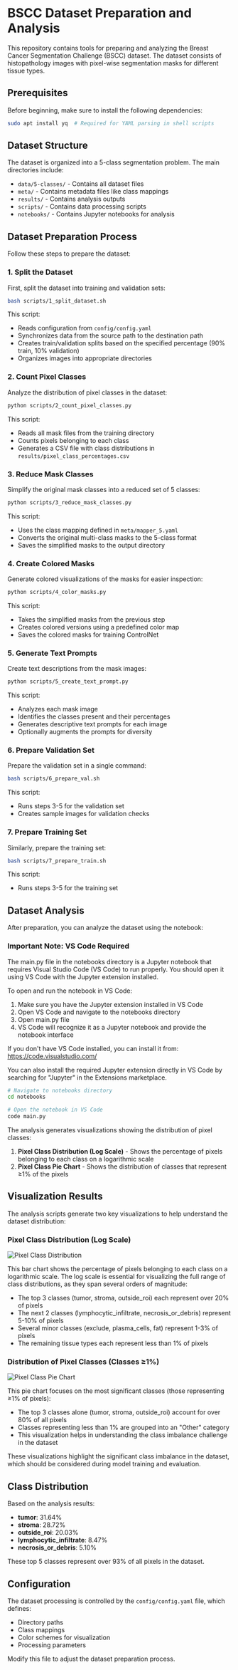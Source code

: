 # BSCC Dataset Preparation and Analysis

This repository contains tools for preparing and analyzing the Breast Cancer Segmentation Challenge (BSCC) dataset. The dataset consists of histopathology images with pixel-wise segmentation masks for different tissue types.

## Prerequisites

Before beginning, make sure to install the following dependencies:

```bash
sudo apt install yq  # Required for YAML parsing in shell scripts
```

## Dataset Structure

The dataset is organized into a 5-class segmentation problem. The main directories include:

- `data/5-classes/` - Contains all dataset files
- `meta/` - Contains metadata files like class mappings
- `results/` - Contains analysis outputs
- `scripts/` - Contains data processing scripts
- `notebooks/` - Contains Jupyter notebooks for analysis

## Dataset Preparation Process

Follow these steps to prepare the dataset:

### 1. Split the Dataset

First, split the dataset into training and validation sets:

```bash
bash scripts/1_split_dataset.sh
```

This script:
- Reads configuration from `config/config.yaml`
- Synchronizes data from the source path to the destination path
- Creates train/validation splits based on the specified percentage (90% train, 10% validation)
- Organizes images into appropriate directories

### 2. Count Pixel Classes

Analyze the distribution of pixel classes in the dataset:

```bash
python scripts/2_count_pixel_classes.py
```

This script:
- Reads all mask files from the training directory
- Counts pixels belonging to each class
- Generates a CSV file with class distributions in `results/pixel_class_percentages.csv`

### 3. Reduce Mask Classes

Simplify the original mask classes into a reduced set of 5 classes:

```bash
python scripts/3_reduce_mask_classes.py
```

This script:
- Uses the class mapping defined in `meta/mapper_5.yaml`
- Converts the original multi-class masks to the 5-class format
- Saves the simplified masks to the output directory

### 4. Create Colored Masks

Generate colored visualizations of the masks for easier inspection:

```bash
python scripts/4_color_masks.py
```

This script:
- Takes the simplified masks from the previous step
- Creates colored versions using a predefined color map
- Saves the colored masks for training ControlNet

### 5. Generate Text Prompts

Create text descriptions from the mask images:

```bash
python scripts/5_create_text_prompt.py
```

This script:
- Analyzes each mask image
- Identifies the classes present and their percentages
- Generates descriptive text prompts for each image
- Optionally augments the prompts for diversity

### 6. Prepare Validation Set

Prepare the validation set in a single command:

```bash
bash scripts/6_prepare_val.sh
```

This script:
- Runs steps 3-5 for the validation set
- Creates sample images for validation checks

### 7. Prepare Training Set

Similarly, prepare the training set:

```bash
bash scripts/7_prepare_train.sh
```

This script:
- Runs steps 3-5 for the training set

## Dataset Analysis

After preparation, you can analyze the dataset using the notebook:

### Important Note: VS Code Required

The main.py file in the notebooks directory is a Jupyter notebook that requires Visual Studio Code (VS Code) to run properly. You should open it using VS Code with the Jupyter extension installed.

To open and run the notebook in VS Code:

1. Make sure you have the Jupyter extension installed in VS Code
2. Open VS Code and navigate to the notebooks directory
3. Open main.py file
4. VS Code will recognize it as a Jupyter notebook and provide the notebook interface

If you don't have VS Code installed, you can install it from: https://code.visualstudio.com/

You can also install the required Jupyter extension directly in VS Code by searching for "Jupyter" in the Extensions marketplace.

```bash
# Navigate to notebooks directory
cd notebooks

# Open the notebook in VS Code
code main.py
```

The analysis generates visualizations showing the distribution of pixel classes:

1. **Pixel Class Distribution (Log Scale)** - Shows the percentage of pixels belonging to each class on a logarithmic scale
2. **Pixel Class Pie Chart** - Shows the distribution of classes that represent ≥1% of the pixels

## Visualization Results

The analysis scripts generate two key visualizations to help understand the dataset distribution:

### Pixel Class Distribution (Log Scale)

![Pixel Class Distribution](results/pixel_class_distribution.png)

This bar chart shows the percentage of pixels belonging to each class on a logarithmic scale. The log scale is essential for visualizing the full range of class distributions, as they span several orders of magnitude:

- The top 3 classes (tumor, stroma, outside_roi) each represent over 20% of pixels
- The next 2 classes (lymphocytic_infiltrate, necrosis_or_debris) represent 5-10% of pixels
- Several minor classes (exclude, plasma_cells, fat) represent 1-3% of pixels
- The remaining tissue types each represent less than 1% of pixels

### Distribution of Pixel Classes (Classes ≥1%)

![Pixel Class Pie Chart](results/pixel_class_pie_chart.png)

This pie chart focuses on the most significant classes (those representing ≥1% of pixels):

- The top 3 classes alone (tumor, stroma, outside_roi) account for over 80% of all pixels
- Classes representing less than 1% are grouped into an "Other" category
- This visualization helps in understanding the class imbalance challenge in the dataset

These visualizations highlight the significant class imbalance in the dataset, which should be considered during model training and evaluation.

## Class Distribution

Based on the analysis results:

- **tumor**: 31.64%
- **stroma**: 28.72%
- **outside_roi**: 20.03%
- **lymphocytic_infiltrate**: 8.47%
- **necrosis_or_debris**: 5.10%

These top 5 classes represent over 93% of all pixels in the dataset.

## Configuration

The dataset processing is controlled by the `config/config.yaml` file, which defines:

- Directory paths
- Class mappings
- Color schemes for visualization
- Processing parameters

Modify this file to adjust the dataset preparation process.